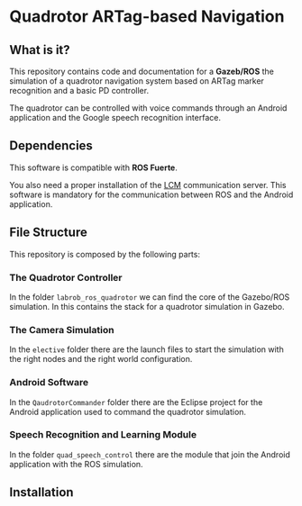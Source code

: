# Quadrotor ARTag-based Navigation

## What is it?

This repository contains code and documentation for a **Gazeb/ROS**
the simulation of a quadrotor navigation system based on ARTag marker
recognition and a basic PD controller.

The quadrotor can be controlled with voice commands through an
Android application and  the Google speech recognition interface.

## Dependencies

This software is compatible with **ROS Fuerte**.

You also need a proper installation of the [LCM][1] communication
server. This software is mandatory for the communication between ROS
and the Android application.

## File Structure

This repository is composed by the following parts:

### The Quadrotor Controller

In the folder `labrob_ros_quadrotor` we can find the core of the
Gazebo/ROS simulation. In this contains the stack for a quadrotor
simulation in Gazebo.

### The Camera Simulation

In the `elective` folder there are the launch files to start the
simulation with the right nodes and the right world configuration.

### Android Software

In the `QaudrotorCommander` folder there are the Eclipse project for the Android application used to command the quadrotor simulation.

### Speech Recognition and Learning Module

In the folder `quad_speech_control` there are the module that join the Android application with the ROS simulation.

## Installation


[1]: https://code.google.com/p/lcm/